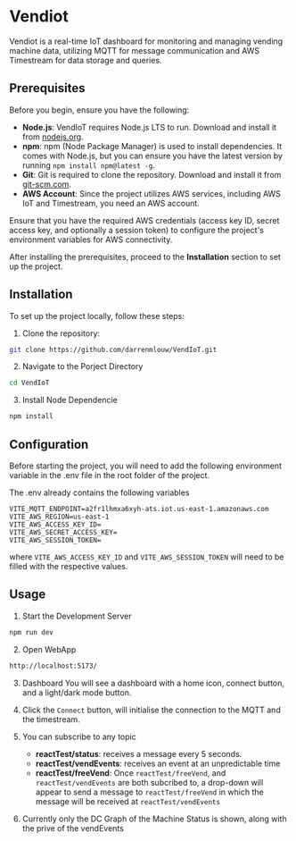 # Vendiot

Vendiot is a real-time IoT dashboard for monitoring and managing vending machine data, utilizing MQTT for message communication and AWS Timestream for data storage and queries.

## Prerequisites
Before you begin, ensure you have the following: 
- **Node.js**: VendIoT requires Node.js LTS to run. Download and install it from [nodejs.org](https://nodejs.org/).
- **npm**: npm (Node Package Manager) is used to install dependencies. It comes with Node.js, but you can ensure you have the latest version by running `npm install npm@latest -g`.
- **Git**: Git is required to clone the repository. Download and install it from [git-scm.com](https://git-scm.com/).
- **AWS Account**: Since the project utilizes AWS services, including AWS IoT and Timestream, you need an AWS account. 

Ensure that you have the required AWS credentials (access key ID, secret access key, and optionally a session token) to configure the project's environment variables for AWS connectivity.


After installing the prerequisites, proceed to the **Installation** section to set up the project.

## Installation

To set up the project locally, follow these steps:

1. Clone the repository:

```bash
git clone https://github.com/darrenmlouw/VendIoT.git
```

2. Navigate to the Porject Directory
```bash
cd VendIoT
```

3. Install Node Dependencie
```bash
npm install
```

## Configuration
Before starting the project, you will need to add the following environment variable in the .env file in the root folder of the project.

The .env already contains the following variables

```
VITE_MQTT_ENDPOINT=a2fr1lhmxa6xyh-ats.iot.us-east-1.amazonaws.com
VITE_AWS_REGION=us-east-1
VITE_AWS_ACCESS_KEY_ID=
VITE_AWS_SECRET_ACCESS_KEY=
VITE_AWS_SESSION_TOKEN=
```

where `VITE_AWS_ACCESS_KEY_ID` and `VITE_AWS_SESSION_TOKEN` will need to be filled with the respective values.

## Usage
1. Start the Development Server
```bash
npm run dev
```

2. Open WebApp
```bash
http://localhost:5173/
```

3. Dashboard
You will see a dashboard with a home icon, connect button, and a light/dark mode button.

4. Click the `Connect` button, will initialise the connection to the MQTT and the timestream.

5. You can subscribe to any topic
	- **reactTest/status**: receives a message every 5 seconds.
	- **reactTest/vendEvents**: receives an event at an unpredictable time
	- **reactTest/freeVend**: Once `reactTest/freeVend`, and `reactTest/vendEvents` are both subcribed to, a drop-down will appear to send a message to `reactTest/freeVend` in which the message will be received at `reactTest/vendEvents`

6. Currently only the DC Graph of the Machine Status is shown, along with the prive of the vendEvents
